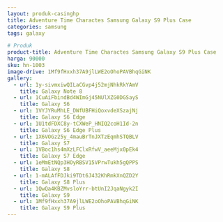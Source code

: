 ```yaml
---
layout: produk-casinghp
title: Adventure Time Charactes Samsung Galaxy S9 Plus Case
categories: samsung
tags: galaxy

# Produk
product-title: Adventure Time Charactes Samsung Galaxy S9 Plus Case
harga: 90000
sku: hn-1003
image-drive: 1Mf9fHxxh37A9jlLWE2oOhoPAVBhqGiNK
gallery:
  - url: 1y-sivmxiwQILaCGvp4j52mjNhkRkYAmV
    title: Galaxy Note 8
  - url: 1CuAiFbindBd4WImGj45NUlXZG0DGSayS
    title: Galaxy S6
  - url: 1VYJYRuMhLE_DWfUBFHiQoxvdeXSzajNj
    title: Galaxy S6 Edge
  - url: 1U1tdFDXC8y-tCXWeP_HNIQ2coH1Id-2n
    title: Galaxy S6 Edge Plus
  - url: 1X6VOGz25y_4mauBrTnJXTzEqmhSTQBLV
    title: Galaxy S7
  - url: 1VBoc1hs4mXzLFClxRfwV_aeeMjx0pEk4
    title: Galaxy S7 Edge
  - url: 1eMmEtNQp3HOyRBSV15VPrwTukh5gQPPS
    title: Galaxy S8
  - url: 1-mALAfFDJki9TDt6J432KhRmkXnQZD2Y
    title: Galaxy S8 Plus
  - url: 1QwQa4KBZMvsloYrr-btUnI2JqaNgyk2I
    title: Galaxy S9
  - url: 1Mf9fHxxh37A9jlLWE2oOhoPAVBhqGiNK
    title: Galaxy S9 Plus
---
```

